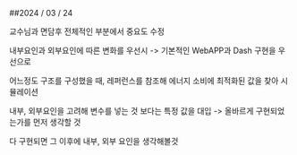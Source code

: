 ##2024 / 03 / 24

교수님과 면담후 전체적인 부분에서 중요도 수정

내부요인과 외부요인에 따른 변화를 우선시 -> 기본적인 WebAPP과 Dash 구현을 우선으로

어느정도 구조를 구성했을 때, 레퍼런스를 참조해 에너지 소비에 최적화된 값을 찾아 시뮬레이션

내부, 외부요인을 고려해 변수를 넣는 것 보다는 특정 값을 대입 -> 올바르게 구현되었는가를 먼저 생각할 것

다 구현되면 그 이후에 내부, 외부 요인을 생각해볼것
